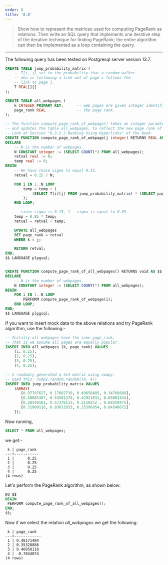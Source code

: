 ```yaml
---
order: 8
title: '8.8'
---
```

> Show how to represent the matrices used for computing PageRank 
> as relations. Then write an SQL query that implements one iterative 
> step of the iterative technique for finding PageRank; the entire 
> algorithm can then be implemented as a loop containing the query. 

--------------------------------

The following query has been tested on Postgresql server version 13.7.

```sql 
CREATE TABLE jump_probability_matrix (
    -- T[i, j] set to the probability that a random walker 
    -- who is following a link out of page i follows the 
    -- link to page j.
    T REAL[][]      
);

CREATE TABLE all_webpages ( 
    k INTEGER PRIMARY KEY,      -- web pages are given integer identifiers.
    page_rank REAL              -- the page rank. 
);

-- The function compute_page_rank_of_webpage() takes an integer paramter j 
-- and updates the table all_webpages, to reflect the new page rank of web page j. 
-- Look at Section "8.3.2.2 Ranking Using Hyperlinks" of the book.
CREATE FUNCTION compute_page_rank_of_webpage(j integer) RETURNS REAL AS $$
DECLARE
    -- N is the number of webpages. 
    N CONSTANT integer := (SELECT COUNT(*) FROM all_webpages);
    retval real := 0;
    temp real := 0;
BEGIN
    -- We have chose sigma to equal 0.15. 
    retval = 0.15 / N; 

    FOR i IN 1..N LOOP
        temp = temp + (
            (SELECT T[i][j] FROM jump_probability_matrix) * (SELECT page_rank FROM all_webpages WHERE k = i)
        );
    END LOOP;

    -- since sigma is 0.15, 1 - sigma is equal to 0.85
    temp = 0.85 * temp;
    retval = retval + temp;

    UPDATE all_webpages
    SET page_rank = retval
    WHERE k = j;

    RETURN retval;
END;
$$ LANGUAGE plpgsql;


CREATE FUNCTION compute_page_rank_of_all_webpages() RETURNS void AS $$
DECLARE
    -- N is the number of webpages. 
    N CONSTANT integer := (SELECT COUNT(*) FROM all_webpages);
BEGIN
    FOR i IN 1..N LOOP
        PERFORM compute_page_rank_of_webpage(i);
    END LOOP;
END;
$$ LANGUAGE plpgsql;
```

If you want to insert mock data to the above relations and try PageRank algorithm, 
use the following:- 

```sql
-- Initally all webpages have the same page_rank. 
-- That is we assume all pages are equally popular.
INSERT INTO all_webpages (k, page_rank) VALUES 
    (1, 0.25),
    (2, 0.25),
    (3, 0.25),
    (4, 0.25);

-- I randomly generated a 4x4 matrix using numpy. 
-- used this: numpy.random.random((4, 4))
INSERT INTO jump_probability_matrix VALUES 
    (ARRAY[  
       [0.97707627, 0.17602739, 0.49650485, 0.34760888],
       [0.50885387, 0.53501379, 0.42921831, 0.65003344],
       [0.28540161, 0.57376113, 0.2110252 , 0.68359475],
       [0.31909116, 0.03811033, 0.25396854, 0.64540672]
    ]);
```

Now running,

```sql
SELECT * FROM all_webpages;
```

we get:- 

```
 k | page_rank 
---+-----------
 1 |      0.25
 2 |      0.25
 3 |      0.25
 4 |      0.25
(4 rows)
```

Let's perform the PageRank algorithm, as shown below:

```sql 
DO $$                      
BEGIN
 PERFORM compute_page_rank_of_all_webpages();
END;
$$;
```

Now if we select the relation _all_webpages_ we get the following: 

```
 k | page_rank  
---+------------
 1 | 0.48171484
 2 | 0.35328886
 3 | 0.46850118
 4 |  0.7844074
(4 rows)
```
